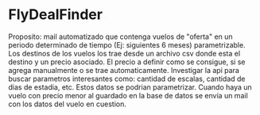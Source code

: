 # FlyDealFinder
Proposito: mail automatizado que contenga vuelos de "oferta" en un periodo determinado de tiempo (Ej: siguientes 6 meses) parametrizable. Los destinos de los vuelos los trae desde un archivo csv donde esta el destino y un precio asociado. El precio a definir como se consigue, si se agrega manualmente o se trae automaticamente. Investigar la api para buscar parametros interesantes como: cantidad de escalas, cantidad de dias de estadia, etc. Estos datos se podrian parametrizar. Cuando haya un vuelo con precio menor al guardado en la base de datos se envía un mail con los datos del vuelo en cuestion.
